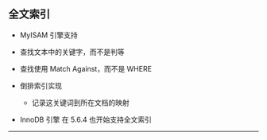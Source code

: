 ## 全文索引

* MyISAM 引擎支持
* 查找文本中的关键字，而不是判等
* 查找使用 Match Against，而不是 WHERE
* 倒排索引实现
    * 记录这关键词到所在文档的映射

* InnoDB 引擎 在 5.6.4 也开始支持全文索引

---
